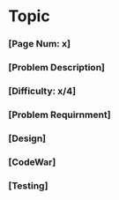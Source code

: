 # Topic

### [Page Num: x]

### [Problem Description]

### [Difficulty: x/4]

### [Problem Requirnment]

### [Design]

### [CodeWar]

### [Testing]